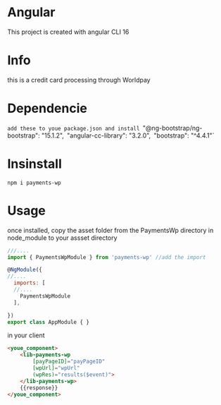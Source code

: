 # Angular
This project is created with angular CLI 16

# Info
this is a credit card processing through Worldpay

# Dependencie
`add these to youe package.json and install
`"@ng-bootstrap/ng-bootstrap": "15.1.2",`
`"angular-cc-library": "3.2.0",`
`"bootstrap": "^4.4.1"`

# Insinstall
`npm i payments-wp`

# Usage 

once installed, copy the asset folder from the PaymentsWp directory in node_module to your assset directory

```js
///....
import { PaymentsWpModule } from 'payments-wp' //add the import

@NgModule({
//....
  imports: [
  //....
    PaymentsWpModule
  ],

})
export class AppModule { }
```

in your client
```html
<youe_component>
    <lib-payments-wp
        [payPageID]="payPageID" 
        [wpUrl]="wpUrl" 
        (wpRes)="results($event)">
    </lib-payments-wp>
    {{response}}
</youe_component>
```